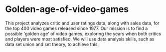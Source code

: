 # Golden-age-of-video-games
This project analyzes critic and user ratings data, along with sales data, for the top 400 video games released since 1977. Our mission is to find a possible 'golden age' of video games, exploring the years when both critics and players were most satisfied. We will use data analysis skills, such as data set union and set theory, to achieve this.
